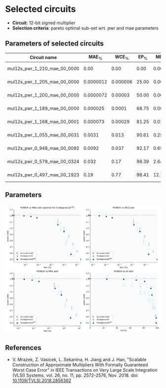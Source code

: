 
Selected circuits
===================
 - **Circuit**: 12-bit signed multiplier
 - **Selection criteria**: pareto optimal sub-set wrt. pwr and mae parameters

Parameters of selected circuits
----------------------------

| Circuit name | MAE<sub>%</sub> | WCE<sub>%</sub> | EP<sub>%</sub> | MRE<sub>%</sub> | MSE | Download |
| --- |  --- | --- | --- | --- | --- | --- | 
| mul12s_pwr_1_210_mae_00_0000 | 0.00 | 0.00 | 0.00 | 0.00 | 0 |   [[Verilog<sub>PDK45</sub>](mul12s_pwr_1_210_mae_00_0000_pdk45.v)] [[C](mul12s_pwr_1_210_mae_00_0000.c)] |
| mul12s_pwr_1_205_mae_00_0000 | 0.0000012 | 0.000006 | 25.00 | 0.00047 | 0.2 |   [[Verilog<sub>PDK45</sub>](mul12s_pwr_1_205_mae_00_0000_pdk45.v)] [[C](mul12s_pwr_1_205_mae_00_0000.c)] |
| mul12s_pwr_1_200_mae_00_0000 | 0.0000072 | 0.00003 | 50.00 | 0.0023 | 3.8 |   [[Verilog<sub>PDK45</sub>](mul12s_pwr_1_200_mae_00_0000_pdk45.v)] [[C](mul12s_pwr_1_200_mae_00_0000.c)] |
| mul12s_pwr_1_189_mae_00_0000 | 0.000025 | 0.0001 | 68.75 | 0.0076 | 34 |   [[Verilog<sub>PDK45</sub>](mul12s_pwr_1_189_mae_00_0000_pdk45.v)] [[C](mul12s_pwr_1_189_mae_00_0000.c)] |
| mul12s_pwr_1_168_mae_00_0001 | 0.000073 | 0.00029 | 81.25 | 0.021 | 248 |   [[Verilog<sub>PDK45</sub>](mul12s_pwr_1_168_mae_00_0001_pdk45.v)] [[C](mul12s_pwr_1_168_mae_00_0001.c)] |
| mul12s_pwr_1_055_mae_00_0031 | 0.0031 | 0.013 | 90.61 | 0.25 | 700070 |   [[Verilog<sub>PDK45</sub>](mul12s_pwr_1_055_mae_00_0031_pdk45.v)] [[C](mul12s_pwr_1_055_mae_00_0031.c)] |
| mul12s_pwr_0_948_mae_00_0092 | 0.0092 | 0.037 | 92.17 | 0.65 | 48939.302e2 |   [[Verilog<sub>PDK45</sub>](mul12s_pwr_0_948_mae_00_0092_pdk45.v)] [[C](mul12s_pwr_0_948_mae_00_0092.c)] |
| mul12s_pwr_0_579_mae_00_0324 | 0.032 | 0.17 | 98.39 | 2.64 | 48933.638e3 |   [[Verilog<sub>PDK45</sub>](mul12s_pwr_0_579_mae_00_0324_pdk45.v)] [[C](mul12s_pwr_0_579_mae_00_0324.c)] |
| mul12s_pwr_0_497_mae_00_1923 | 0.19 | 0.77 | 98.41 | 12.72 | 18643.684e5 |   [[Verilog<sub>PDK45</sub>](mul12s_pwr_0_497_mae_00_1923_pdk45.v)] [[C](mul12s_pwr_0_497_mae_00_1923.c)] |
    
Parameters
--------------
![Parameters figure](fig.png)

References
--------------
   - V. Mrazek, Z. Vasicek, L. Sekanina, H. Jiang and J. Han, "Scalable Construction of Approximate Multipliers With Formally Guaranteed Worst Case Error" in IEEE Transactions on Very Large Scale Integration (VLSI) Systems, vol. 26, no. 11, pp. 2572-2576, Nov. 2018. doi: [10.1109/TVLSI.2018.2856362](https://dx.doi.org/10.1109/TVLSI.2018.2856362)

             